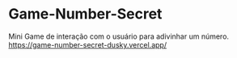 # Game-Number-Secret
Mini Game de interação com o usuário para adivinhar um número.
https://game-number-secret-dusky.vercel.app/
